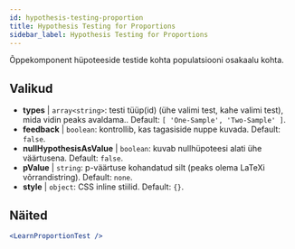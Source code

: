 ```yaml
---
id: hypothesis-testing-proportion
title: Hypothesis Testing for Proportions
sidebar_label: Hypothesis Testing for Proportions
---
```


Õppekomponent hüpoteeside testide kohta populatsiooni osakaalu kohta.

## Valikud

* __types__ | `array<string>`: testi tüüp(id) (ühe valimi test, kahe valimi test), mida vidin peaks avaldama.. Default: `[
  'One-Sample',
  'Two-Sample'
]`.
* __feedback__ | `boolean`: kontrollib, kas tagasiside nuppe kuvada. Default: `false`.
* __nullHypothesisAsValue__ | `boolean`: kuvab nullhüpoteesi alati ühe väärtusena. Default: `false`.
* __pValue__ | `string`: p-väärtuse kohandatud silt (peaks olema LaTeXi võrrandistring). Default: `none`.
* __style__ | `object`: CSS inline stiilid. Default: `{}`.


## Näited

```jsx live
<LearnProportionTest />
```

